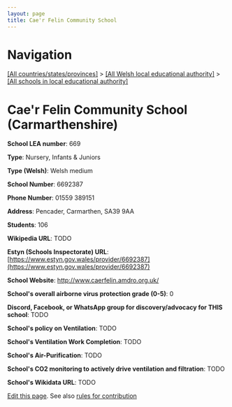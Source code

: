 ```yaml
---
layout: page
title: Cae'r Felin Community School
---
```

# Navigation

[[All countries/states/provinces]](../../..) > [[All Welsh local educational authority]](../..) > [[All schools in local educational authority]](..)

# Cae'r Felin Community School (Carmarthenshire)

**School LEA number**: 669

**Type**: Nursery, Infants & Juniors

**Type (Welsh)**: Welsh medium

**School Number**: 6692387

**Phone Number**: 01559 389151

**Address**: Pencader, Carmarthen, SA39 9AA

**Students**: 106

**Wikipedia URL**: TODO

**Estyn (Schools Inspectorate) URL**: [https://www.estyn.gov.wales/provider/6692387](https://www.estyn.gov.wales/provider/6692387)

**School Website**: http://www.caerfelin.amdro.org.uk/

**School's overall airborne virus protection grade (0-5)**: 0

**Discord, Facebook, or WhatsApp group for discovery/advocacy for THIS school**: TODO

**School's policy on Ventilation**: TODO

**School's Ventilation Work Completion**: TODO

**School's Air-Purification**: TODO

**School's CO2 monitoring to actively drive ventilation and filtration**: TODO

**School's Wikidata URL**: TODO




[Edit this page](https://github.com/ventilate-schools/Wales/edit/prif/./Carmarthenshire/Cae'r_Felin_Community_School.md). See also [rules for contribution](../../../contribution-rules/)